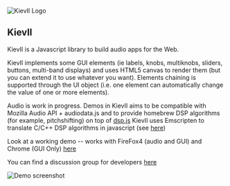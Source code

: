 ![KievII Logo][kieviilogo]

KievII
------

KievII is a Javascript library to build audio apps for the Web.

KievII implements some GUI elements (ie labels, knobs, multiknobs, sliders, buttons, multi-band displays) and uses HTML5 canvas to render them (but you can extend it to use whatever you want).
Elements chaining is supported through the UI object (i.e. one element can automatically change the value of one or more elements).

Audio is work in progress. Demos in KievII aims to be compatible with Mozilla Audio API + audiodata.js and to provide homebrew DSP algorithms (for example, pitchshifting) on top of [dsp.js][dsp.js_address]
KievII uses Emscripten to translate C/C++ DSP algorithms in javascript (see [here][emscripten_address])

Look at a working demo -- works with FireFox4 (audio and GUI) and Chrome (GUI Only) [here][demo_address]

You can find a discussion group for developers [here][group_address]

![Demo screenshot][dscreen]

[dscreen]: http://dl.dropbox.com/u/6767816/PublicStuff/voron_ff4.png
[demo_address]: http://dl.dropbox.com/u/6767816/develop/KievII/demos/voron/index.html
[kieviilogo]: http://bitterspring.net/images/globals/kievii_logo_little.png
[dsp.js_address]: http://github.com/corbanbrook/dsp.js/
[emscripten_address]: https://github.com/janesconference/KievII/tree/master/dsp/emscripten_compiled
[group_address]: http://groups.google.com/group/kievii